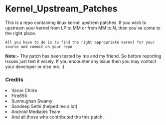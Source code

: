 # Kernel_Upstream_Patches

This is a repo containing linux kernel upstrem patches. If you wish to upstream your kernel from LP to MM or from MM to N, then you've come to the right place.

`` All you have to do is to find the right appropriate kernel for your source and commit on your repo ``

<b>Note:-</b> The patch has been tested by me and my friend. So before reporting issues just test it wisely. If you encounter any issue then you may contact your developer or else me. :)

<h3>Credits</h3>
<li>Varun Chitre</li>
<li>Fire855</li>
<li>Sunmughan Swamy</li>
<li>Sandeep Sethi (helped me a lot)</li>
<li>Android Mediatek Team</li>
<li>And all those who contributed tho this patch.</li>
